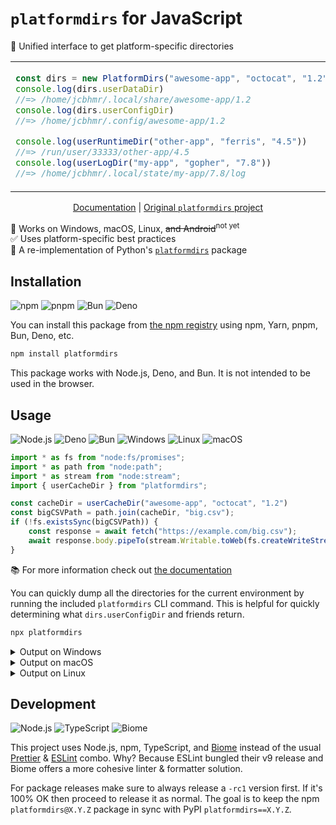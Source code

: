 # `platformdirs` for JavaScript

📂 Unified interface to get platform-specific directories

<table align=center><td>

```js
const dirs = new PlatformDirs("awesome-app", "octocat", "1.2")
console.log(dirs.userDataDir)
//=> /home/jcbhmr/.local/share/awesome-app/1.2
console.log(dirs.userConfigDir)
//=> /home/jcbhmr/.config/awesome-app/1.2

console.log(userRuntimeDir("other-app", "ferris", "4.5"))
//=> /run/user/33333/other-app/4.5
console.log(userLogDir("my-app", "gopher", "7.8"))
//=> /home/jcbhmr/.local/state/my-app/7.8/log
```

</table>

<p align=center>
    <a href="https://tsdocs.dev/docs/platformdirs">Documentation</a>
    | <a href="https://pypi.org/project/platformdirs/">Original <code>platformdirs</code> project</a>
</p>

🚀 Works on Windows, macOS, Linux, ~~and Android~~<sup>not yet</sup> \
✅ Uses platform-specific best practices \
🐍 A re-implementation of Python's [`platformdirs`](https://pypi.org/project/platformdirs/) package

## Installation

![npm](https://img.shields.io/static/v1?style=for-the-badge&message=npm&color=CB3837&logo=npm&logoColor=FFFFFF&label=)
![pnpm](https://img.shields.io/static/v1?style=for-the-badge&message=pnpm&color=222222&logo=pnpm&logoColor=F69220&label=)
![Bun](https://img.shields.io/static/v1?style=for-the-badge&message=Bun&color=000000&logo=Bun&logoColor=FFFFFF&label=)
![Deno](https://img.shields.io/static/v1?style=for-the-badge&message=Deno&color=222222&logo=Deno&logoColor=70FFAF&label=)

You can install this package from [the npm registry](https://www.npmjs.com/) using npm, Yarn, pnpm, Bun, Deno, etc.

```sh
npm install platformdirs
```

This package works with Node.js, Deno, and Bun. It is not intended to be used in the browser.

## Usage

![Node.js](https://img.shields.io/static/v1?style=for-the-badge&message=Node.js&color=5FA04E&logo=Node.js&logoColor=FFFFFF&label=)
![Deno](https://img.shields.io/static/v1?style=for-the-badge&message=Deno&color=222222&logo=Deno&logoColor=70FFAF&label=)
![Bun](https://img.shields.io/static/v1?style=for-the-badge&message=Bun&color=000000&logo=Bun&logoColor=FFFFFF&label=)
![Windows](https://img.shields.io/static/v1?style=for-the-badge&message=Windows&color=0078D4&logo=Windows&logoColor=FFFFFF&label=)
![Linux](https://img.shields.io/static/v1?style=for-the-badge&message=Linux&color=222222&logo=Linux&logoColor=FCC624&label=)
![macOS](https://img.shields.io/static/v1?style=for-the-badge&message=macOS&color=000000&logo=macOS&logoColor=FFFFFF&label=)


```js
import * as fs from "node:fs/promises";
import * as path from "node:path";
import * as stream from "node:stream";
import { userCacheDir } from "platformdirs";

const cacheDir = userCacheDir("awesome-app", "octocat", "1.2")
const bigCSVPath = path.join(cacheDir, "big.csv");
if (!fs.existsSync(bigCSVPath)) {
    const response = await fetch("https://example.com/big.csv");
    await response.body.pipeTo(stream.Writable.toWeb(fs.createWriteStream(bigCSVPath)));
}
```

📚 For more information check out [the documentation](https://tsdocs.dev/docs/platformdirs)

You can quickly dump all the directories for the current environment by running the included `platformdirs` CLI command. This is helpful for quickly determining what `dirs.userConfigDir` and friends return.

```sh
npx platformdirs
```

<details><summary>Output on Windows</summary>

```
-- platformdirs 4.3.7 --
-- app dirs (with optional 'version')
user_data_dir: C:\Users\me\AppData\Local\MyCompany\MyApp\1.0
user_config_dir: C:\Users\me\AppData\Local\MyCompany\MyApp\1.0
user_cache_dir: C:\Users\me\AppData\Local\MyCompany\MyApp\Cache\1.0
user_state_dir: C:\Users\me\AppData\Local\MyCompany\MyApp\1.0
user_log_dir: C:\Users\me\AppData\Local\MyCompany\MyApp\1.0\Logs
user_documents_dir: C:\Users\me\Documents
user_downloads_dir: C:\Users\me\Downloads
user_pictures_dir: C:\Users\me\Pictures
user_videos_dir: C:\Users\me\Videos
user_music_dir: C:\Users\me\Music
user_runtime_dir: C:\Users\me\AppData\Local\Temp\MyCompany\MyApp\1.0
site_data_dir: C:\ProgramData\MyCompany\MyApp\1.0
site_config_dir: C:\ProgramData\MyCompany\MyApp\1.0
site_cache_dir: C:\ProgramData\MyCompany\MyApp\Cache\1.0
site_runtime_dir: C:\Users\me\AppData\Local\Temp\MyCompany\MyApp\1.0

-- app dirs (without optional 'version')
user_data_dir: C:\Users\me\AppData\Local\MyCompany\MyApp
user_config_dir: C:\Users\me\AppData\Local\MyCompany\MyApp
user_cache_dir: C:\Users\me\AppData\Local\MyCompany\MyApp\Cache
user_state_dir: C:\Users\me\AppData\Local\MyCompany\MyApp
user_log_dir: C:\Users\me\AppData\Local\MyCompany\MyApp\Logs
user_documents_dir: C:\Users\me\Documents
user_downloads_dir: C:\Users\me\Downloads
user_pictures_dir: C:\Users\me\Pictures
user_videos_dir: C:\Users\me\Videos
user_music_dir: C:\Users\me\Music
user_runtime_dir: C:\Users\me\AppData\Local\Temp\MyCompany\MyApp
site_data_dir: C:\ProgramData\MyCompany\MyApp
site_config_dir: C:\ProgramData\MyCompany\MyApp
site_cache_dir: C:\ProgramData\MyCompany\MyApp\Cache
site_runtime_dir: C:\Users\me\AppData\Local\Temp\MyCompany\MyApp

-- app dirs (without optional 'appauthor')
user_data_dir: C:\Users\me\AppData\Local\MyApp\MyApp
user_config_dir: C:\Users\me\AppData\Local\MyApp\MyApp
user_cache_dir: C:\Users\me\AppData\Local\MyApp\MyApp\Cache
user_state_dir: C:\Users\me\AppData\Local\MyApp\MyApp
user_log_dir: C:\Users\me\AppData\Local\MyApp\MyApp\Logs
user_documents_dir: C:\Users\me\Documents
user_downloads_dir: C:\Users\me\Downloads
user_pictures_dir: C:\Users\me\Pictures
user_videos_dir: C:\Users\me\Videos
user_music_dir: C:\Users\me\Music
user_runtime_dir: C:\Users\me\AppData\Local\Temp\MyApp\MyApp
site_data_dir: C:\ProgramData\MyApp\MyApp
site_config_dir: C:\ProgramData\MyApp\MyApp
site_cache_dir: C:\ProgramData\MyApp\MyApp\Cache
site_runtime_dir: C:\Users\me\AppData\Local\Temp\MyApp\MyApp

-- app dirs (with disabled 'appauthor')
user_data_dir: C:\Users\me\AppData\Local\MyApp
user_config_dir: C:\Users\me\AppData\Local\MyApp
user_cache_dir: C:\Users\me\AppData\Local\MyApp\Cache
user_state_dir: C:\Users\me\AppData\Local\MyApp
user_log_dir: C:\Users\me\AppData\Local\MyApp\Logs
user_documents_dir: C:\Users\me\Documents
user_downloads_dir: C:\Users\me\Downloads
user_pictures_dir: C:\Users\me\Pictures
user_videos_dir: C:\Users\me\Videos
user_music_dir: C:\Users\me\Music
user_runtime_dir: C:\Users\me\AppData\Local\Temp\MyApp
site_data_dir: C:\ProgramData\MyApp
site_config_dir: C:\ProgramData\MyApp
site_cache_dir: C:\ProgramData\MyApp\Cache
site_runtime_dir: C:\Users\me\AppData\Local\Temp\MyApp
```

</details>

<details><summary>Output on macOS</summary>

```
TODO
```

</details>

<details><summary>Output on Linux</summary>

```
-- platformdirs 4.3.6 --
-- app dirs (with optional 'version')
user_data_dir: /home/me/.local/share/MyApp/1.0
user_config_dir: /home/me/.config/MyApp/1.0
user_cache_dir: /home/me/.cache/MyApp/1.0
user_state_dir: /home/me/.local/state/MyApp/1.0
user_log_dir: /home/me/.local/state/MyApp/1.0/log
user_documents_dir: /home/me/Documents
user_downloads_dir: /home/me/Downloads
user_pictures_dir: /home/me/Pictures
user_videos_dir: /home/me/Videos
user_music_dir: /home/me/Music
user_runtime_dir: /run/user/1000/MyApp/1.0
site_data_dir: /usr/local/share/MyApp/1.0
site_config_dir: /etc/xdg/MyApp/1.0
site_cache_dir: /var/cache/MyApp/1.0
site_runtime_dir: /run/MyApp/1.0

-- app dirs (without optional 'version')
user_data_dir: /home/me/.local/share/MyApp
user_config_dir: /home/me/.config/MyApp
user_cache_dir: /home/me/.cache/MyApp
user_state_dir: /home/me/.local/state/MyApp
user_log_dir: /home/me/.local/state/MyApp/log
user_documents_dir: /home/me/Documents
user_downloads_dir: /home/me/Downloads
user_pictures_dir: /home/me/Pictures
user_videos_dir: /home/me/Videos
user_music_dir: /home/me/Music
user_runtime_dir: /run/user/1000/MyApp
site_data_dir: /usr/local/share/MyApp
site_config_dir: /etc/xdg/MyApp
site_cache_dir: /var/cache/MyApp
site_runtime_dir: /run/MyApp

-- app dirs (without optional 'appauthor')
user_data_dir: /home/me/.local/share/MyApp
user_config_dir: /home/me/.config/MyApp
user_cache_dir: /home/me/.cache/MyApp
user_state_dir: /home/me/.local/state/MyApp
user_log_dir: /home/me/.local/state/MyApp/log
user_documents_dir: /home/me/Documents
user_downloads_dir: /home/me/Downloads
user_pictures_dir: /home/me/Pictures
user_videos_dir: /home/me/Videos
user_music_dir: /home/me/Music
user_runtime_dir: /run/user/1000/MyApp
site_data_dir: /usr/local/share/MyApp
site_config_dir: /etc/xdg/MyApp
site_cache_dir: /var/cache/MyApp
site_runtime_dir: /run/MyApp

-- app dirs (with disabled 'appauthor')
user_data_dir: /home/me/.local/share/MyApp
user_config_dir: /home/me/.config/MyApp
user_cache_dir: /home/me/.cache/MyApp
user_state_dir: /home/me/.local/state/MyApp
user_log_dir: /home/me/.local/state/MyApp/log
user_documents_dir: /home/me/Documents
user_downloads_dir: /home/me/Downloads
user_pictures_dir: /home/me/Pictures
user_videos_dir: /home/me/Videos
user_music_dir: /home/me/Music
user_runtime_dir: /run/user/1000/MyApp
site_data_dir: /usr/local/share/MyApp
site_config_dir: /etc/xdg/MyApp
site_cache_dir: /var/cache/MyApp
site_runtime_dir: /run/MyApp
```

</details>

## Development

![Node.js](https://img.shields.io/static/v1?style=for-the-badge&message=Node.js&color=5FA04E&logo=Node.js&logoColor=FFFFFF&label=)
![TypeScript](https://img.shields.io/static/v1?style=for-the-badge&message=TypeScript&color=3178C6&logo=TypeScript&logoColor=FFFFFF&label=)
![Biome](https://img.shields.io/static/v1?style=for-the-badge&message=Biome&color=60A5FA&logo=Biome&logoColor=FFFFFF&label=)

This project uses Node.js, npm, TypeScript, and [Biome](https://biomejs.dev/) instead of the usual [Prettier](https://prettier.io/) & [ESLint](https://eslint.org/) combo. Why? Because ESLint bungled their v9 release and Biome offers a more cohesive linter & formatter solution.

For package releases make sure to always release a `-rc1` version first. If it's 100% OK then proceed to release it as normal. The goal is to keep the npm `platformdirs@X.Y.Z` package in sync with PyPI `platformdirs==X.Y.Z`.
